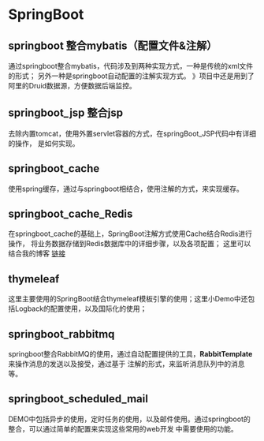 # SpringBoot
## springboot 整合mybatis（配置文件&注解）
 通过springboot整合mybatis，代码涉及到两种实现方式，一种是传统的xml文件的形式；
 另外一种是springboot自动配置的注解实现方式。
 》项目中还是用到了阿里的Druid数据源，方便数据后端监控。
## springboot_jsp 整合jsp
 去除内置tomcat，使用外置servlet容器的方式，在springBoot_JSP代码中有详细的操作，
 是如何实现。
## springboot_cache 
 使用spring缓存，通过与springboot相结合，使用注解的方式，来实现缓存。
## springboot_cache_Redis
 在springboot_cache的基础上，SpringBoot注解方式使用Cache结合Redis进行操作，
 将业务数据存储到Redis数据库中的详细步骤，以及各项配置；
 这里可以结合我的博客 [链接](https://blog.csdn.net/fw19940314/article/details/81587936)
## thymeleaf
  这里主要使用的SpringBoot结合thymeleaf模板引擎的使用；这里小Demo中还包括Logback的配置使用，以及国际化的使用；
## springboot_rabbitmq 
  springboot整合RabbitMQ的使用，通过自动配置提供的工具，**RabbitTemplate**来操作消息的发送以及接受，通过基于
  注解的形式，来监听消息队列中的消息等。
## springboot_scheduled_mail
  DEMO中包括异步的使用，定时任务的使用，以及邮件使用。通过springboot的整合，可以通过简单的配置来实现这些常用的web开发
  中需要使用的功能。
 
 
